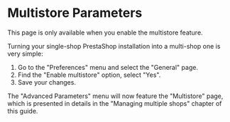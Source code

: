 # Multistore Parameters

This page is only available when you enable the multistore feature.

Turning your single-shop PrestaShop installation into a multi-shop one is very simple:

1. Go to the "Preferences" menu and select the "General" page.
2. Find the "Enable multistore" option, select "Yes".
3. Save your changes.

The "Advanced Parameters" menu will now feature the "Multistore" page, which is presented in details in the "Managing multiple shops" chapter of this guide.
